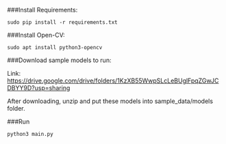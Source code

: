 ###Install Requirements:
```
sudo pip install -r requirements.txt
```
###Install Open-CV:
```
sudo apt install python3-opencv
```

###Download sample models to run:

Link: https://drive.google.com/drive/folders/1KzXB55WwpSLcLeBUglFpqZGwJCDBYY9D?usp=sharing

After downloading, unzip and put these models into sample_data/models folder.

###Run
```
python3 main.py
```